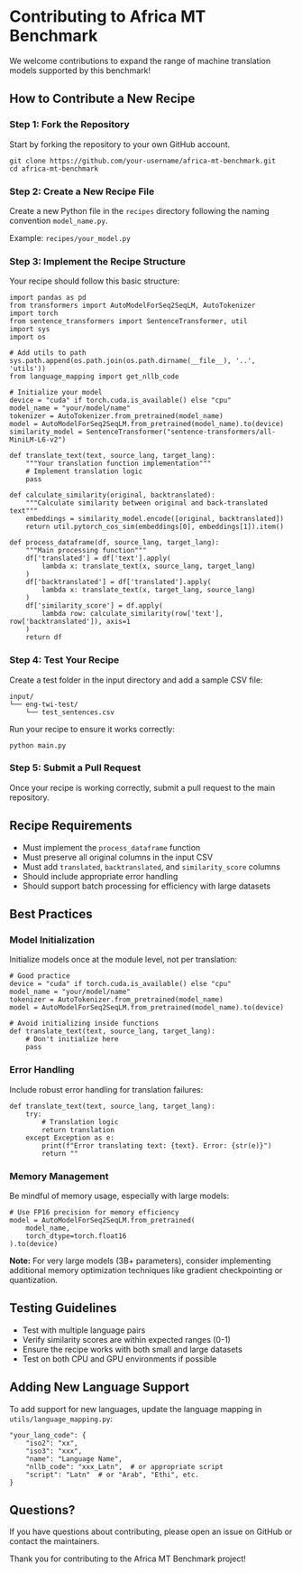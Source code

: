 Contributing to Africa MT Benchmark
===================================

We welcome contributions to expand the range of machine translation models supported by this benchmark!

How to Contribute a New Recipe
------------------------------

### Step 1: Fork the Repository

Start by forking the repository to your own GitHub account.

    git clone https://github.com/your-username/africa-mt-benchmark.git
    cd africa-mt-benchmark

### Step 2: Create a New Recipe File

Create a new Python file in the `recipes` directory following the naming convention `model_name.py`.

Example: `recipes/your_model.py`

### Step 3: Implement the Recipe Structure

Your recipe should follow this basic structure:

    import pandas as pd
    from transformers import AutoModelForSeq2SeqLM, AutoTokenizer
    import torch
    from sentence_transformers import SentenceTransformer, util
    import sys
    import os
    
    # Add utils to path
    sys.path.append(os.path.join(os.path.dirname(__file__), '..', 'utils'))
    from language_mapping import get_nllb_code
    
    # Initialize your model
    device = "cuda" if torch.cuda.is_available() else "cpu"
    model_name = "your/model/name"
    tokenizer = AutoTokenizer.from_pretrained(model_name)
    model = AutoModelForSeq2SeqLM.from_pretrained(model_name).to(device)
    similarity_model = SentenceTransformer("sentence-transformers/all-MiniLM-L6-v2")
    
    def translate_text(text, source_lang, target_lang):
        """Your translation function implementation"""
        # Implement translation logic
        pass
    
    def calculate_similarity(original, backtranslated):
        """Calculate similarity between original and back-translated text"""
        embeddings = similarity_model.encode([original, backtranslated])
        return util.pytorch_cos_sim(embeddings[0], embeddings[1]).item()
    
    def process_dataframe(df, source_lang, target_lang):
        """Main processing function"""
        df['translated'] = df['text'].apply(
            lambda x: translate_text(x, source_lang, target_lang)
        )
        df['backtranslated'] = df['translated'].apply(
            lambda x: translate_text(x, target_lang, source_lang)
        )
        df['similarity_score'] = df.apply(
            lambda row: calculate_similarity(row['text'], row['backtranslated']), axis=1
        )
        return df

### Step 4: Test Your Recipe

Create a test folder in the input directory and add a sample CSV file:

    input/
    └── eng-twi-test/
        └── test_sentences.csv

Run your recipe to ensure it works correctly:

    python main.py

### Step 5: Submit a Pull Request

Once your recipe is working correctly, submit a pull request to the main repository.

Recipe Requirements
-------------------

*   Must implement the `process_dataframe` function
*   Must preserve all original columns in the input CSV
*   Must add `translated`, `backtranslated`, and `similarity_score` columns
*   Should include appropriate error handling
*   Should support batch processing for efficiency with large datasets

Best Practices
--------------

### Model Initialization

Initialize models once at the module level, not per translation:

    # Good practice
    device = "cuda" if torch.cuda.is_available() else "cpu"
    model_name = "your/model/name"
    tokenizer = AutoTokenizer.from_pretrained(model_name)
    model = AutoModelForSeq2SeqLM.from_pretrained(model_name).to(device)
    
    # Avoid initializing inside functions
    def translate_text(text, source_lang, target_lang):
        # Don't initialize here
        pass

### Error Handling

Include robust error handling for translation failures:

    def translate_text(text, source_lang, target_lang):
        try:
            # Translation logic
            return translation
        except Exception as e:
            print(f"Error translating text: {text}. Error: {str(e)}")
            return ""

### Memory Management

Be mindful of memory usage, especially with large models:

    # Use FP16 precision for memory efficiency
    model = AutoModelForSeq2SeqLM.from_pretrained(
        model_name, 
        torch_dtype=torch.float16
    ).to(device)

**Note:** For very large models (3B+ parameters), consider implementing additional memory optimization techniques like gradient checkpointing or quantization.

Testing Guidelines
------------------

*   Test with multiple language pairs
*   Verify similarity scores are within expected ranges (0-1)
*   Ensure the recipe works with both small and large datasets
*   Test on both CPU and GPU environments if possible

Adding New Language Support
---------------------------

To add support for new languages, update the language mapping in `utils/language_mapping.py`:

    "your_lang_code": {
        "iso2": "xx",
        "iso3": "xxx",
        "name": "Language Name",
        "nllb_code": "xxx_Latn",  # or appropriate script
        "script": "Latn"  # or "Arab", "Ethi", etc.
    }

Questions?
----------

If you have questions about contributing, please open an issue on GitHub or contact the maintainers.

Thank you for contributing to the Africa MT Benchmark project!
